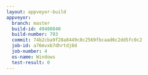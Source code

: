 ```yaml
---
layout: appveyor-build
appveyor:
  branch: master
  build-id: 49480840
  build-number: 703
  commit: 74b2cba9f28a8449c8c2569fbcaad6c2dd5fc0c2
  job-id: a76mvxb7dhrtdj8d
  job-number: 4
  os-name: Windows
  test-result: 0
---
```

